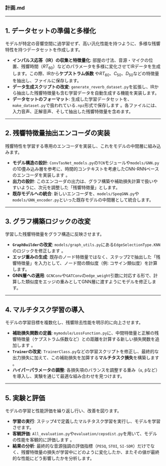 ### 計画.md

---

## 1. データセットの準備と多様化

モデルが特定の音響空間に過学習せず、高い汎化性能を持つように、多様な残響特性を持つデータセットを作成します。

* **インパルス応答（IR）の収集と特徴量化**: 部屋の寸法、音源・マイクの位置、残響時間（$RT_{60}$）などのパラメータを多様に変化させてIRデータを生成します。この際、IRから**ケプストラム係数** や$RT_{60}$、$C_{50}$、$D_{50}$などの特徴量を抽出し、ファイルに保存します。
* **データ生成スクリプトの改変**: `generate_reverb_dataset.py`を拡張し、IRから抽出した残響特徴量も含む学習データを自動生成する機能を実装します。
* **データセットのフォーマット**: 生成した学習データセットを、`make_dataset.py`で扱われている`.npz`形式で保存します 。各ファイルには、入力音声、正解音声、そして抽出した残響特徴量を含めます。

---

## 2. 残響特徴量抽出エンコーダの実装

残響特性を学習する専用のエンコーダを実装し、これをモデルの中間層に組み込みます。

* **モデル構造の設計**: `ConvTasNet_models.py`の`TCN`モジュールや`models/GNN.py`の1D畳み込み層を参考に、時間的コンテキストを考慮したCNN-RNNベースのエンコーダを実装します 。
* **出力の設計**: このエンコーダの出力は、グラフ構築や補助損失計算で扱いやすいように、次元を調整した「残響特徴量」とします。
* **既存モデルへの統合**: 新しいエンコーダを、`models/SpeqGNN.py`や`models/GNN_encoder.py`といった既存モデルの中間層として統合します。

---

## 3. グラフ構築ロジックの改変

学習した残響特徴量をグラフ構造に反映させます。

* **`GraphBuilder`の改変**: `models/graph_utils.py`にある`EdgeSelectionType.KNN`のロジックを修正します 。
* **エッジ重みの生成**: 既存のノード特徴量ではなく、ステップ2で抽出した「残響特徴量」を入力として、ノード間の類似度（例: コサイン類似度）を計算します。
* **GNN層への適用**: `GCNConv`や`GATConv`の`edge_weight`引数に対応する形で、計算した類似度をエッジの重みとしてGNN層に渡すようにモデルを修正します。

---

## 4. マルチタスク学習の導入

モデルの学習目標を複数化し、残響除去性能を明示的に向上させます。

* **補助損失関数の定義**: `mymodule/LossFunction.py`に、中間特徴量と正解の残響特徴量（ケプストラム係数など）との距離を計算する新しい損失関数を追加します 。
* **`Trainer`の改変**: `TrainerClass.py`などの学習スクリプトを修正し、最終的な出力損失に加えて、この補助損失を加算する**マルチタスク損失**を構築します 。
* **ハイパーパラメータの調整**: 各損失項のバランスを調整する重み（`α`, `β`など）を導入し、実験を通じて最適な組み合わせを見つけます。

---

## 5. 実験と評価

モデルの学習と性能評価を繰り返し行い、改善を図ります。

* **学習の実行**: ステップ4で定義したマルチタスク学習を実行し、モデルを学習させます。
* **客観評価**: `All_evaluation.py`や`evaluation/cepsdist.py`を用いて、モデルの性能を客観的に評価します 。
* **結果の分析**: 最終的な音源強調の評価指標（`PESQ`, `STOI`, `SI-SDR`）だけでなく、残響特徴量の損失が学習中にどのように変化したか、またその値が最終的な性能にどう影響したかを分析します。
